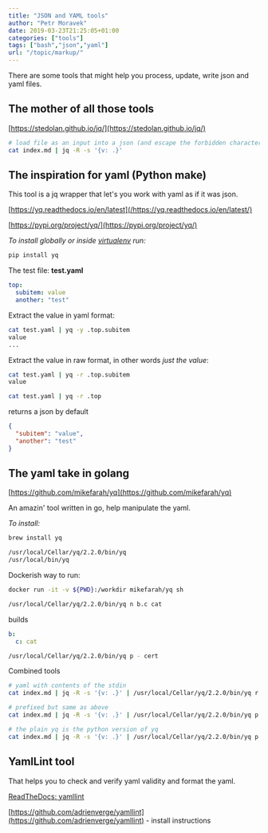 ```yaml
---
title: "JSON and YAML tools"
author: "Petr Moravek"
date: 2019-03-23T21:25:05+01:00
categories: ["tools"]
tags: ["bash","json","yaml"]
url: "/topic/markup/"
---
```


There are some tools that might help you process, update, write json and yaml files.

<!--more-->

## The mother of all those tools

[https://stedolan.github.io/jq/](https://stedolan.github.io/jq/)

```bash
# load file as an input into a json (and escape the forbidden characters).
cat index.md | jq -R -s '{v: .}'
```

## The inspiration for yaml (Python make)

This tool is a jq wrapper that let's you work with yaml as if it was json.

[https://yq.readthedocs.io/en/latest](/https://yq.readthedocs.io/en/latest/)

[https://pypi.org/project/yq/](https://pypi.org/project/yq/)

*To install globally or inside [virtualenv](python.html) run:*

```bash
pip install yq
```

The test file: **test.yaml**

```yaml
top:
  subitem: value
  another: "test"
```

Extract the value in yaml format:

```bash
cat test.yaml | yq -y .top.subitem
value
...
```

Extract the value in raw format, in other words *just the value*:

```bash
cat test.yaml | yq -r .top.subitem
value
```

```bash
cat test.yaml | yq -r .top
```

returns a json by default

```json
{
  "subitem": "value",
  "another": "test"
}
```

## The yaml take in golang

[https://github.com/mikefarah/yq](https://github.com/mikefarah/yq)

An amazin' tool written in go, help manipulate the yaml.

*To install:*

```bash
brew install yq
```

```bash
/usr/local/Cellar/yq/2.2.0/bin/yq
/usr/local/bin/yq
```

Dockerish way to run:

```bash
docker run -it -v ${PWD}:/workdir mikefarah/yq sh
```

```bash
/usr/local/Cellar/yq/2.2.0/bin/yq n b.c cat
```

builds

```yaml
b:
  c: cat
```

```bash
/usr/local/Cellar/yq/2.2.0/bin/yq p - cert
```

Combined tools

```bash
# yaml with contents of the stdin
cat index.md | jq -R -s '{v: .}' | /usr/local/Cellar/yq/2.2.0/bin/yq r -

# prefixed but same as above
cat index.md | jq -R -s '{v: .}' | /usr/local/Cellar/yq/2.2.0/bin/yq p - cert

# the plain yq is the python version of yq
cat index.md | jq -R -s '{v: .}' | /usr/local/Cellar/yq/2.2.0/bin/yq p - cert | yq -r .cert.v
```

## YamlLint tool

That helps you to check and verify yaml validity and format the yaml.

[ReadTheDocs: yamllint](https://yamllint.readthedocs.io/en/stable/quickstart.html)

[https://github.com/adrienverge/yamllint](https://github.com/adrienverge/yamllint) - install instructions
